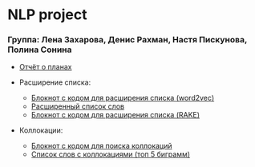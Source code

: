 # NLP project
### Группа: Лена Захарова, Денис Рахман, Настя Пискунова, Полина Сонина

* [Отчёт о планах](project_ideas.docx)

* Расширение списка:
  * [Блокнот с кодом для расширения списка (word2vec)](extend_seed_word2vec.ipynb)
  * [Расширенный список слов](w2v_all_clean.txt)
  * [Блокнот с кодом для расширения списка (RAKE)](extend_seed_with_rake.ipynb)

* Коллокации:
  * [Блокнот с кодом для поиска коллокаций](collocations.ipynb)
  * [Список слов с коллокациями (топ 5 биграмм)](collocations.json)
